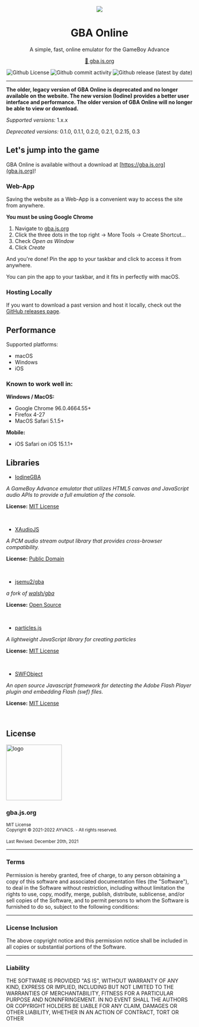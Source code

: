 <!--

GBA ONLINE;  GBA.JS.ORG;  "Online GameBoy Advance Emulator"
Copyright (C) 2021 AYVACS
Licensed under the MIT License

-->

<div align="center">
  <img src="https://raw.githubusercontent.com/ayvacs/gba.js.org/gh-pages/assets/images/readme-card.png">

  <h1 align="center">GBA Online</h1>
  <p align="center">A simple, fast, online emulator for the GameBoy Advance</p>

  <p align="center"><a target="_blank" href="https://gba.js.org">🔗 gba.js.org</a></p>

  <p align="center">
    <img alt="Github License" src="https://img.shields.io/badge/LICENSE-MIT-blue?style=for-the-badge">
    <img alt="Github commit activity" src="https://img.shields.io/github/commit-activity/m/ayvacs/gba.js.org?style=for-the-badge">
    <img alt="Github release (latest by date)" src="https://img.shields.io/github/v/release/ayvacs/gba.js.org?style=for-the-badge">
  </p>
</div>

---

**The older, legacy version of GBA Online is deprecated and no longer available on the website. The new version (Iodine) provides a better user interface and performance. The older version of GBA Online will no longer be able to view or download.**

*Supported versions:* 1.x.x

*Deprecated versions:* 0.1.0, 0.1.1, 0.2.0, 0.2.1, 0.2.15, 0.3

## Let's jump into the game

GBA Online is available without a download at [https://gba.js.org](gba.js.org)!

### Web-App

Saving the website as a Web-App is a convenient way to access the site from anywhere.

**You must be using Google Chrome**

1. Navigate to [gba.js.org](https://gba.js.org/)
2. Click the three dots in the top right → More Tools → Create Shortcut...
3. Check *Open as Window*
4. Click *Create*

And you're done! Pin the app to your taskbar and click to access it from anywhere.

You can pin the app to your taskbar, and it fits in perfectly with macOS.

### Hosting Locally

If you want to download a past version and host it locally, check out the [GitHub releases page](https://github.com/ayvacs/gba.js.org/releases).

## Performance

Supported platforms:

* macOS
* Windows
* iOS

### Known to work well in:

**Windows / MacOS:**

* Google Chrome 96.0.4664.55+
* Firefox 4-27
* MacOS Safari 5.1.5+

**Mobile:**

* iOS Safari on iOS 15.1.1+

## Libraries

* [IodineGBA](https://github.com/taisel/IodineGBA)

*A GameBoy Advance emulator that utilizes HTML5 canvas and JavaScript audio APIs to provide a full emulation of the console.*

**License:** [MIT License](https://choosealicense.com/licenses/mit/)

<br>

* [XAudioJS](https://github.com/taisel/XAudioJS)

*A PCM audio stream output library that provides cross-browser compatibility.*

**License:** [Public Domain](https://github.com/taisel/XAudioJS/blob/master/README.md)

<br>

* [jsemu2/gba](https://github.com/jsemu2/gba)

*a fork of* [*walsh/gba*](https://github.com/walsh/gba)

**License:** [Open Source](https://github.com/jsemu2/gba)

<br>

* [particles.js](https://github.com/VincentGarreau/particles.js/)

*A lightweight JavaScript library for creating particles*

**License:** [MIT License](https://choosealicense.com/licenses/mit/)

<br>

* [SWFObject](http://code.google.com/p/swfobject/)

*An open source Javascript framework for detecting the Adobe Flash Player plugin and embedding Flash (swf) files.*

**License:** [MIT License](https://github.com/swfobject/swfobject/blob/master/LICENSE)

<br>

## License

<img width="150" height="150" src="https://raw.githubusercontent.com/ayvacs/gba.js.org/gh-pages/assets/images/macos-11x/apple-touch-icon.png" alt="logo">
<br>
<h3>gba.js.org</h3>
<sup>MIT License</sup>
<br>
<sup>Copyright © 2021-2022 AYVACS. - All rights reserved.</sup>
<br> <br>
<sup>Last Revised: December 20th, 2021</sup>

---

### Terms
Permission is hereby granted, free of charge, to any person obtaining a copy of this software and associated documentation files (the "Software"), to deal in the Software without restriction, including without limitation the rights to use, copy, modify, merge, publish, distribute, sublicense, and/or sell copies of the Software, and to permit persons to whom the Software is furnished to do so, subject to the following conditions:

---

### License Inclusion
The above copyright notice and this permission notice shall be included in all copies or substantial portions of the Software.

---

### Liability
THE SOFTWARE IS PROVIDED "AS IS", WITHOUT WARRANTY OF ANY KIND, EXPRESS OR IMPLIED, INCLUDING BUT NOT LIMITED TO THE WARRANTIES OF MERCHANTABILITY, FITNESS FOR A PARTICULAR PURPOSE AND NONINFRINGEMENT. IN NO EVENT SHALL THE AUTHORS OR COPYRIGHT HOLDERS BE LIABLE FOR ANY CLAIM, DAMAGES OR OTHER LIABILITY, WHETHER IN AN ACTION OF CONTRACT, TORT OR OTHER
